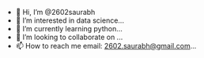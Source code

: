 - 👋 Hi, I’m @2602saurabh
- 👀 I’m interested in data science...
- 🌱 I’m currently learning python...
- 💞️ I’m looking to collaborate on ...
- 📫 How to reach me email: 2602.saurabh@gmail.com...

<!---
2602saurabh/2602saurabh is a ✨ special ✨ repository because its `README.md` (this file) appears on your GitHub profile.
You can click the Preview link to take a look at your changes.
--->

